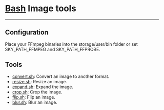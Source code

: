 # [Bash](../README.md) Image tools
---

## Configuration

Place your FFmpeg binaries into the storage/user/bin folder or set SKY_PATH_FFMPEG and
SKY_PATH_FFPROBE.

## Tools

- [convert.sh](convert.sh): Convert an image to another format.
- [resize.sh](resize.sh): Resize an image.
- [expand.sh](expand.sh): Expand the image.
- [crop.sh](crop.sh): Crop the image.
- [flip.sh](flip.sh): Flip an image.
- [blur.sh](blur.sh): Blur an image.
